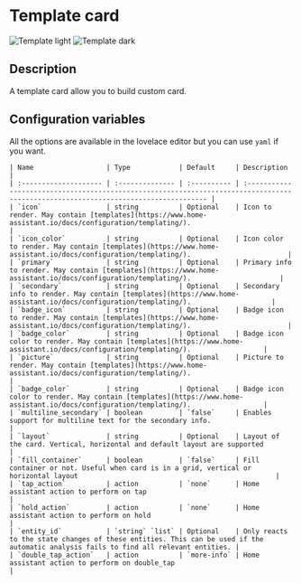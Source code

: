# Template card

![Template light](../images/template-light.png)
![Template dark](../images/template-dark.png)

## Description

A template card allow you to build custom card.

## Configuration variables

All the options are available in the lovelace editor but you can use `yaml` if you want.

    | Name                  | Type            | Default     | Description                                                                                                                         |
    | :-------------------- | :-------------- | :---------- | :---------------------------------------------------------------------------------------------------------------------------------- |
    | `icon`                | string          | Optional    | Icon to render. May contain [templates](https://www.home-assistant.io/docs/configuration/templating/).                              |
    | `icon_color`          | string          | Optional    | Icon color to render. May contain [templates](https://www.home-assistant.io/docs/configuration/templating/).                        |
    | `primary`             | string          | Optional    | Primary info to render. May contain [templates](https://www.home-assistant.io/docs/configuration/templating/).                      |
    | `secondary`           | string          | Optional    | Secondary info to render. May contain [templates](https://www.home-assistant.io/docs/configuration/templating/).                    |
    | `badge_icon`          | string          | Optional    | Badge icon to render. May contain [templates](https://www.home-assistant.io/docs/configuration/templating/).                        |
    | `badge_color`         | string          | Optional    | Badge icon color to render. May contain [templates](https://www.home-assistant.io/docs/configuration/templating/).                  |
    | `picture`             | string          | Optional    | Picture to render. May contain [templates](https://www.home-assistant.io/docs/configuration/templating/).                           |
    | `badge_color`         | string          | Optional    | Badge icon color to render. May contain [templates](https://www.home-assistant.io/docs/configuration/templating/).                  |
    | `multiline_secondary` | boolean         | `false`     | Enables support for multiline text for the secondary info.                                                                          |
    | `layout`              | string          | Optional    | Layout of the card. Vertical, horizontal and default layout are supported                                                           |
    | `fill_container`      | boolean         | `false`     | Fill container or not. Useful when card is in a grid, vertical or horizontal layout                                                 |
    | `tap_action`          | action          | `none`      | Home assistant action to perform on tap                                                                                             |
    | `hold_action`         | action          | `none`      | Home assistant action to perform on hold                                                                                            |
    | `entity_id`           | `string` `list` | Optional    | Only reacts to the state changes of these entities. This can be used if the automatic analysis fails to find all relevant entities. |
    | `double_tap_action`   | action          | `more-info` | Home assistant action to perform on double_tap                                                                                      |
